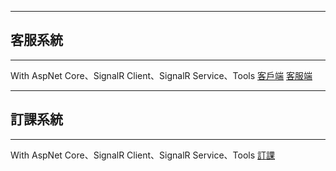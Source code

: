 ***
## 客服系統
***
With AspNet Core、SignalR Client、SignalR Service、Tools
[客戶端](http://customerservicebyhub.azurewebsites.net/)
[客服端](http://customerservicebyhub.azurewebsites.net/Customer/CustomerList)

***
## 訂課系統
***
With AspNet Core、SignalR Client、SignalR Service、Tools
[訂課](http://customerservicebyhub.azurewebsites.net/Schedule/Index)